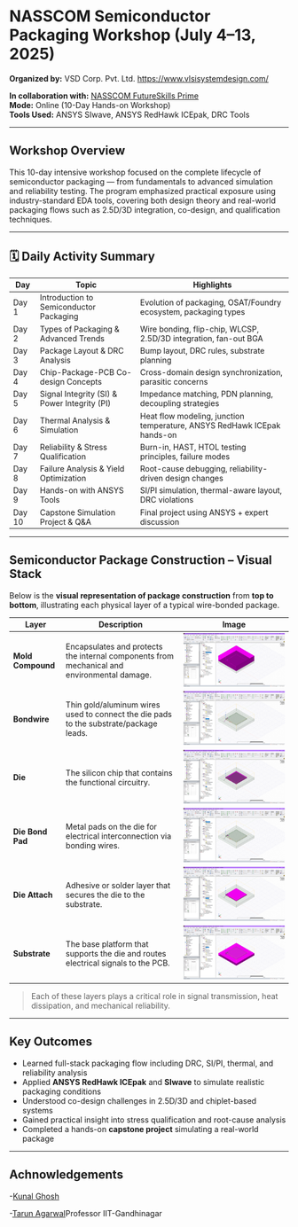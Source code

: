 #  NASSCOM Semiconductor Packaging Workshop (July 4–13, 2025)

**Organized by:** VSD Corp. Pvt. Ltd. https://www.vlsisystemdesign.com/

**In collaboration with:** [NASSCOM FutureSkills Prime](https://futureskillsprime.in/)  
**Mode:** Online (10-Day Hands-on Workshop)  
**Tools Used:** ANSYS SIwave, ANSYS RedHawk ICEpak, DRC Tools

---

##  Workshop Overview

This 10-day intensive workshop focused on the complete lifecycle of semiconductor packaging — from fundamentals to advanced simulation and reliability testing. The program emphasized practical exposure using industry-standard EDA tools, covering both design theory and real-world packaging flows such as 2.5D/3D integration, co-design, and qualification techniques.

---

## 🗓️ Daily Activity Summary

| Day     | Topic                                         | Highlights                                                                 |
|---------|-----------------------------------------------|---------------------------------------------------------------------------|
| Day 1   | Introduction to Semiconductor Packaging        | Evolution of packaging, OSAT/Foundry ecosystem, packaging types           |
| Day 2   | Types of Packaging & Advanced Trends           | Wire bonding, flip-chip, WLCSP, 2.5D/3D integration, fan-out BGA          |
| Day 3   | Package Layout & DRC Analysis                  | Bump layout, DRC rules, substrate planning                                |
| Day 4   | Chip-Package-PCB Co-design Concepts            | Cross-domain design synchronization, parasitic concerns                   |
| Day 5   | Signal Integrity (SI) & Power Integrity (PI)   | Impedance matching, PDN planning, decoupling strategies                   |
| Day 6   | Thermal Analysis & Simulation                  | Heat flow modeling, junction temperature, ANSYS RedHawk ICEpak hands-on   |
| Day 7   | Reliability & Stress Qualification             | Burn-in, HAST, HTOL testing principles, failure modes                     |
| Day 8   | Failure Analysis & Yield Optimization          | Root-cause debugging, reliability-driven design changes                   |
| Day 9   | Hands-on with ANSYS Tools                      | SI/PI simulation, thermal-aware layout, DRC violations                    |
| Day 10  | Capstone Simulation Project & Q&A              | Final project using ANSYS + expert discussion                             |

---

##  Semiconductor Package Construction – Visual Stack

Below is the **visual representation of package construction** from **top to bottom**, illustrating each physical layer of a typical wire-bonded package.

| Layer | Description | Image |
|-------|-------------|-------|
|  **Mold Compound** | Encapsulates and protects the internal components from mechanical and environmental damage. | ![Mold Compound](./MoldCompound.png) |
|  **Bondwire** | Thin gold/aluminum wires used to connect the die pads to the substrate/package leads. | ![Bondwire](./Bondwire.png) |
|  **Die** | The silicon chip that contains the functional circuitry. | ![Die](./Die.png) |
|  **Die Bond Pad** | Metal pads on the die for electrical interconnection via bonding wires. | ![Die Bond Pad](./DieBondpad.png) |
|  **Die Attach** | Adhesive or solder layer that secures the die to the substrate. | ![Die Attach](./DieAttach.png) |
|  **Substrate** | The base platform that supports the die and routes electrical signals to the PCB. | ![Substrate](./Substrate.png) |

> Each of these layers plays a critical role in signal transmission, heat dissipation, and mechanical reliability.

---

##  Key Outcomes

- Learned full-stack packaging flow including DRC, SI/PI, thermal, and reliability analysis  
- Applied **ANSYS RedHawk ICEpak** and **SIwave** to simulate realistic packaging conditions  
- Understood co-design challenges in 2.5D/3D and chiplet-based systems  
- Gained practical insight into stress qualification and root-cause analysis  
- Completed a hands-on **capstone project** simulating a real-world package

---
## Achnowledgements

-[Kunal Ghosh](https://github.com/kunalg123)

-[Tarun Agarwal](https://iitgn.ac.in/faculty/ee/fac-tarun)Professor IIT-Gandhinagar


